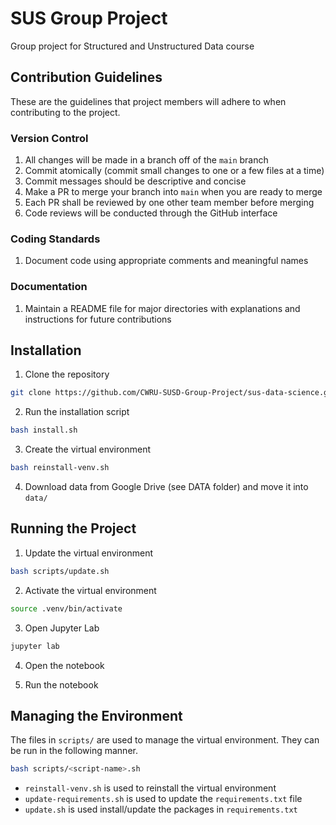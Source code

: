 # SUS Group Project

Group project for Structured and Unstructured Data course

## Contribution Guidelines

These are the guidelines that project members will adhere to when contributing
to the project.

### Version Control

1. All changes will be made in a branch off of the `main` branch
1. Commit atomically (commit small changes to one or a few files at a time)
1. Commit messages should be descriptive and concise
1. Make a PR to merge your branch into `main` when you are ready to merge
1. Each PR shall be reviewed by one other team member before merging
1. Code reviews will be conducted through the GitHub interface

### Coding Standards

1. Document code using appropriate comments and meaningful names

### Documentation

1. Maintain a README file for major directories with explanations and
instructions for future contributions

## Installation

1. Clone the repository

```bash
git clone https://github.com/CWRU-SUSD-Group-Project/sus-data-science.git
```

2. Run the installation script

```bash
bash install.sh
```

3. Create the virtual environment

```bash
bash reinstall-venv.sh
```

4. Download data from Google Drive (see DATA folder) and move it into `data/`

## Running the Project

1. Update the virtual environment

```bash
bash scripts/update.sh
```

2. Activate the virtual environment

```bash
source .venv/bin/activate
```

3. Open Jupyter Lab

```bash
jupyter lab
```

4. Open the notebook

5. Run the notebook

## Managing the Environment

The files in `scripts/` are used to manage the virtual environment. They can be
run in the following manner.

```bash
bash scripts/<script-name>.sh
```

- `reinstall-venv.sh` is used to reinstall the virtual environment
- `update-requirements.sh` is used to update the `requirements.txt` file
- `update.sh` is used install/update the packages in `requirements.txt`
